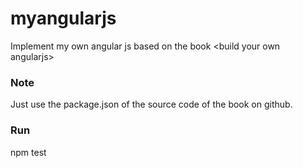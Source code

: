 # myangularjs
Implement my own angular js based on the book &lt;build your own angularjs>


### Note
Just use the package.json of the source code of the book on github.

### Run
npm test